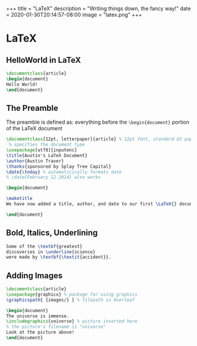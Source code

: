 +++
title = "LaTeX"
description = "Writing things down, the fancy way!"
date = 2020-01-30T20:14:57-08:00
image = "latex.png"
+++

# LaTeX

## HelloWorld in LaTeX

```latex
\documentclass{article}
\begin{document}
Hello World!
\end{document}
```

## The Preamble

The preamble is defined as: everything before the `​\begin{document}`​ portion of the LaTeX document

```latex
\documentclass[12pt, letterpaper]{article} % 12pt font, standard US paper size
 % specifies the document type
\usepackage[utf8]{inputenc}
\title{Austin's LaTeX Document}
\author{Austin Traver}
\thanks{sponsored by Splay Tree Capital}
\date{\today} % automaticically formats date
% \date{February 12 2014} also works

\begin{document}

\maketitle
We have now added a title, author, and date to our first \LaTeX{} document!

\end{document}
```

## Bold, Italics, Underlining

```latex
Some of the \textbf{greatest}
discoveries in \underline{science}
were made by \textbf{\textit{accident}}.
```

## Adding Images

```latex
\documentclass{article}
\usepackage{graphicx} % package for using graphics
\graphicspath{ {images/} } % filepath in Overleaf

\begin{document}
The universe is immense.
\includegraphics{universe} % picture inserted here
% the picture's filename is "universe"
Look at the picture above!
\end{document}
```
